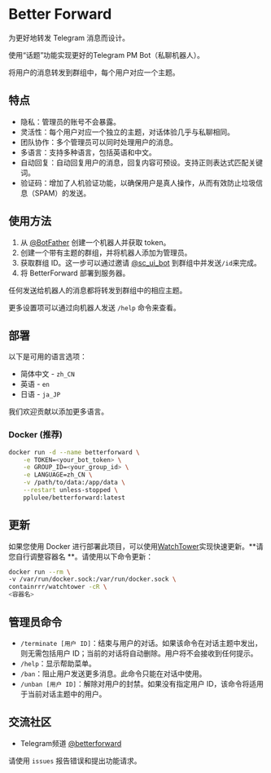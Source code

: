 # Better Forward

为更好地转发 Telegram 消息而设计。

使用“话题”功能实现更好的Telegram PM Bot（私聊机器人）。

将用户的消息转发到群组中，每个用户对应一个主题。

## 特点

- 隐私：管理员的账号不会暴露。
- 灵活性：每个用户对应一个独立的主题，对话体验几乎与私聊相同。
- 团队协作：多个管理员可以同时处理用户的消息。
- 多语言：支持多种语言，包括英语和中文。
- 自动回复：自动回复用户的消息，回复内容可预设。支持正则表达式匹配关键词。
- 验证码：增加了人机验证功能，以确保用户是真人操作，从而有效防止垃圾信息（SPAM）的发送。

## 使用方法

1. 从 [@BotFather](https://t.me/BotFather) 创建一个机器人并获取 token。
2. 创建一个带有主题的群组，并将机器人添加为管理员。
3. 获取群组 ID。这一步可以通过邀请 [@sc_ui_bot](https://t.me/sc_ui_bot) 到群组中并发送`/id`来完成。
4. 将 BetterForward 部署到服务器。

任何发送给机器人的消息都将转发到群组中的相应主题。

更多设置项可以通过向机器人发送 `/help` 命令来查看。

## 部署

以下是可用的语言选项：

- 简体中文 - `zh_CN`
- 英语 - `en`
- 日语 - `ja_JP`

我们欢迎贡献以添加更多语言。

### Docker (推荐)

```bash
docker run -d --name betterforward \
    -e TOKEN=<your_bot_token> \
    -e GROUP_ID=<your_group_id> \
    -e LANGUAGE=zh_CN \
    -v /path/to/data:/app/data \
    --restart unless-stopped \
    pplulee/betterforward:latest
```

## 更新

如果您使用 Docker 进行部署此项目，可以使用[WatchTower](https://github.com/containrrr/watchtower)实现快速更新。**请您自行调整容器名
**。请使用以下命令更新：

```bash
docker run --rm \
-v /var/run/docker.sock:/var/run/docker.sock \
containrrr/watchtower -cR \
<容器名>
```

## 管理员命令

- `/terminate [用户 ID]`：结束与用户的对话。如果该命令在对话主题中发出，则无需包括用户 ID；当前的对话将自动删除。用户将不会接收到任何提示。
- `/help`：显示帮助菜单。
- `/ban`：阻止用户发送更多消息。此命令只能在对话中使用。
- `/unban [用户 ID]`：解除对用户的封禁。如果没有指定用户 ID，该命令将适用于当前对话主题中的用户。

## 交流社区

- Telegram频道 [@betterforward](https://t.me/betterforward)

请使用 `issues` 报告错误和提出功能请求。